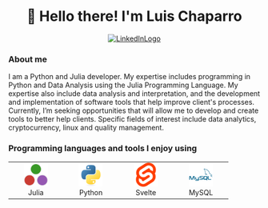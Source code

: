 <h1 align="center">👋 Hello there! I'm Luis Chaparro</h1>

<div align="center">
  <a href="https://www.linkedin.com/in/chaparroluis/">
    <img src="https://img.shields.io/badge/LinkedIn-blue?style=for-the-badge&logo=linkedin&logoColor=white" alt="LinkedInLogo"/>
  </a>
</div

---

### About me
I am a Python and Julia developer. My expertise includes programming in Python and Data Analysis using the Julia Programming Language. 
My expertise also include data analysis and interpretation, and the development and implementation of software tools that help improve client's processes. Currently, I’m seeking opportunities that will allow me to develop and create tools to better help clients. Specific fields of interest include data analytics, cryptocurrency, linux and quality management.

### Programming languages and tools I enjoy using

<table>
  <tr>
    <td align="center" width="96">
      <a href="#macropower-tech">
        <img src="https://github.com/devicons/devicon/blob/master/icons/julia/julia-original.svg" width="48" height="48" alt="Julia" />
      </a>
      <br>Julia
    </td>
    <td align="center" width="96">
      <a href="#macropower-tech">
        <img src="https://github.com/devicons/devicon/blob/master/icons/python/python-original.svg" width="48" height="48" alt="Python" />
      </a>
      <br>Python
    </td>
    <td align="center" width="96">
      <a href="#macropower-tech">
        <img src="https://github.com/devicons/devicon/blob/master/icons/svelte/svelte-original.svg" width="48" height="48" alt="Svelte" />
      </a>
      <br>Svelte
    </td>
        <td align="center" width="96">
      <a href="#macropower-tech">
        <img src="https://raw.githubusercontent.com/devicons/devicon/1119b9f84c0290e0f0b38982099a2bd027a48bf1/icons/mysql/mysql-plain-wordmark.svg" width="48" height="48" alt="MySQL" />
      </a>
      <br>MySQL
    </td>
   </tr>
</table>
